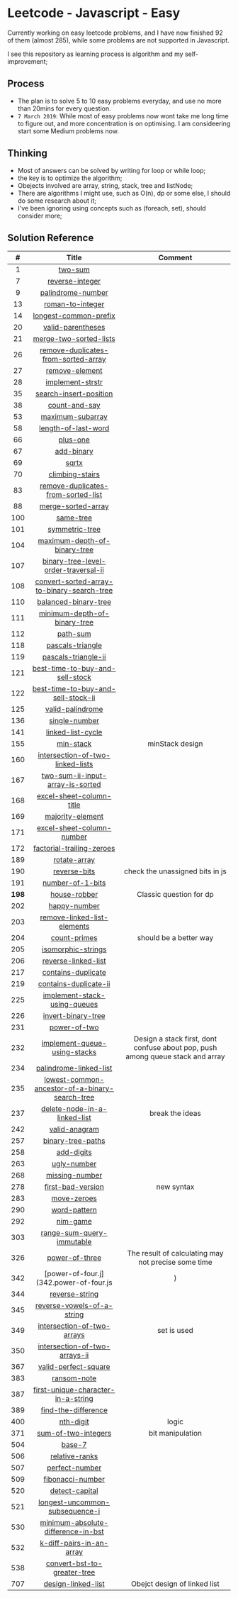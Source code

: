 # Leetcode - Javascript - Easy

Currently working on easy leetcode problems, and I have now finished 92 of them (almost 285), while some problems are not supported in Javascript.

I see this repository as learning process is algorithm and my self-improvement;

## Process
* The plan is to solve 5 to 10 easy problems everyday, and use no more than 20mins for every question.
* `7 March 2019`: While most of easy problems now wont take me long time to figure out, and more concentration is on optimising. I am consideering start some Medium problems now.

## Thinking
* Most of answers can be solved by writing for loop or while loop; 
* the key is to optimize the algorithm;
* Obejects involved are array, string, stack, tree and listNode;
* There are algorithms I might use, such as O(n), dp or some else, I should do some research about it;
* I've been ignoring using concepts such as (foreach, set), should consider more;


## Solution Reference
| # | Title | Comment |
|:---:|:---:|:---:|
| 1  | [two-sum ](1.two-sum.js)| |
| 7  | [reverse-integer ](7.reverse-integer.js)| |
| 9  | [palindrome-number ](9.palindrome-number.js)| |
| 13 | [ roman-to-integer ](13.roman-to-integer.js)| |
| 14 | [ longest-common-prefix ](14.longest-common-prefix.js)| |
| 20 | [ valid-parentheses ](20.valid-parentheses.js)| |
| 21 | [ merge-two-sorted-lists ](21.merge-two-sorted-lists.js)| |
| 26 | [ remove-duplicates-from-sorted-array ](26.remove-duplicates-from-sorted-array.js)| |
| 27 | [ remove-element ](27.remove-element.js)| |
| 28 | [ implement-strstr ](28.implement-strstr.js)| |
| 35 | [ search-insert-position ](35.search-insert-position.js)| |
| 38 | [ count-and-say ](38.count-and-say.js)| |
| 53 | [ maximum-subarray ](53.maximum-subarray.js)| |
| 58 | [ length-of-last-word ](58.length-of-last-word.js)| |
| 66 | [ plus-one ](66.plus-one.js)| |
| 67 | [ add-binary ](67.add-binary.js)| |
| 69 | [ sqrtx ](69.sqrtx.js)| |
| 70 | [ climbing-stairs ](70.climbing-stairs.js)| |
| 83 | [ remove-duplicates-from-sorted-list ](83.remove-duplicates-from-sorted-list.js)| |
| 88 | [ merge-sorted-array ](88.merge-sorted-array.js)| |
| 100 | [ same-tree ](100.same-tree.js)| |
| 101 | [ symmetric-tree ](101.symmetric-tree.js)| |
| 104 | [ maximum-depth-of-binary-tree ](104.maximum-depth-of-binary-tree.js)| |
| 107 | [binary-tree-level-order-traversal-ii](107.binary-tree-level-order-traversal-ii.js) ||
| 108 | [convert-sorted-array-to-binary-search-tree](108.convert-sorted-array-to-binary-search-tree.js) ||
| 110 | [balanced-binary-tree](110.balanced-binary-tree.js) ||
| 111 | [minimum-depth-of-binary-tree](111.minimum-depth-of-binary-tree.js) ||
| 112 | [path-sum](112.path-sum.js) ||
| 118 | [pascals-triangle](118.pascals-triangle.js) ||
| 119 | [pascals-triangle-ii](119.pascals-triangle-ii.js) ||
| 121 | [best-time-to-buy-and-sell-stock](121.best-time-to-buy-and-sell-stock.js) ||
| 122 | [best-time-to-buy-and-sell-stock-ii](122.best-time-to-buy-and-sell-stock-ii.js) ||
| 125 | [valid-palindrome](125.valid-palindrome.js) ||
| 136 | [single-number](136.single-number.js)||
| 141 | [linked-list-cycle](141.linked-list-cycle.js)||
| 155 | [min-stack](155.min-stack.js)| minStack design|
| 160 | [intersection-of-two-linked-lists](160.intersection-of-two-linked-lists.js)||
| 167 | [two-sum-ii-input-array-is-sorted](167.two-sum-ii-input-array-is-sorted.js)||
| 168 | [excel-sheet-column-title](168.excel-sheet-column-title.js)||
| 169 | [majority-element](169.majority-element.js)||
| 171 | [excel-sheet-column-number](171.excel-sheet-column-number.js)||
| 172 | [factorial-trailing-zeroes](172.factorial-trailing-zeroes.js)||
| 189 | [rotate-array](189.rotate-array.js)||
| 190 | [reverse-bits](190.reverse-bits.js)| check the unassigned bits in js|
| 191 | [number-of-1-bits](191.number-of-1-bits.js)||
| **198** | [house-robber](198.house-robber.js)| Classic question for dp|
| 202 | [happy-number](202.happy-number.js)||
| 203 | [remove-linked-list-elements](203.remove-linked-list-elements.js)||
| 204 | [count-primes](204.count-primes.js)| should be a better way|
| 205 | [isomorphic-strings](205.isomorphic-strings.js)||
| 206 | [reverse-linked-list](206.reverse-linked-list.js)||
| 217 | [contains-duplicate](217.contains-duplicate.js)||
| 219 | [contains-duplicate-ii](219.contains-duplicate-ii.js)||
| 225 | [implement-stack-using-queues](225.implement-stack-using-queues.js)||
| 226 | [invert-binary-tree](226.invert-binary-tree.js)||
| 231 | [power-of-two](231.power-of-two.js)||
| 232 | [implement-queue-using-stacks](232.implement-queue-using-stacks.js)| Design a stack first, dont confuse about pop, push among queue stack and array |
| 234 | [palindrome-linked-list](234.palindrome-linked-list.js)||
| 235 | [lowest-common-ancestor-of-a-binary-search-tree](235.lowest-common-ancestor-of-a-binary-search-tree.js)||
| 237 | [delete-node-in-a-linked-list](237.delete-node-in-a-linked-list.js)| break the ideas|
| 242 | [valid-anagram](242.valid-anagram.js)||
| 257 | [binary-tree-paths](257.binary-tree-paths.js)||
| 258 | [add-digits](258.add-digits.js)||
| 263 | [ugly-number](263.ugly-number.js)||
| 268 | [missing-number](268.missing-number.js)||
| 278 | [first-bad-version](278.first-bad-version.js)| new syntax|
| 283 | [move-zeroes](283.move-zeroes.js)||
| 290 | [word-pattern](290.word-pattern.js)||
| 292 | [nim-game](292.nim-game.js)||
| 303 | [range-sum-query-immutable](303.range-sum-query-immutable.js)||
| 326 | [power-of-three](326.power-of-three.js)| The result of calculating may not precise some time|
| 342 | [power-of-four.j](342.power-of-four.js| )| Same with 3|
| 344 | [reverse-string](344.reverse-string.js)||
| 345 | [reverse-vowels-of-a-string](345.reverse-vowels-of-a-string.js)||
| 349 | [intersection-of-two-arrays](349.intersection-of-two-arrays.js)| set is used|
| 350 | [intersection-of-two-arrays-ii](350.intersection-of-two-arrays-ii.js)||
| 367 | [valid-perfect-square](367.valid-perfect-square.js)||
| 383 | [ransom-note](383.ransom-note.js)||
| 387 | [first-unique-character-in-a-string](387.first-unique-character-in-a-string.js)||
| 389 | [find-the-difference](389.find-the-difference.js)||
| 400 | [nth-digit](400.nth-digit.js)| logic|
| 371 | [sum-of-two-integers](371.sum-of-two-integers.js)| bit manipulation|
| 504 | [ base-7 ](504.base-7.js)| |
| 506 | [relative-ranks](506.relative-ranks.js)||
| 507 | [perfect-number](507.perfect-number.js)||
| 509 | [fibonacci-number](509.fibonacci-number.js)||
| 520 | [detect-capital](520.detect-capital.js)||
| 521 | [longest-uncommon-subsequence-i](521.longest-uncommon-subsequence-i.js)||
| 530 | [minimum-absolute-difference-in-bst](530.minimum-absolute-difference-in-bst.js)||
| 532 | [k-diff-pairs-in-an-array](532.k-diff-pairs-in-an-array.js)||
| 538 | [convert-bst-to-greater-tree](538.convert-bst-to-greater-tree.js)||
| 707 | [ design-linked-list ](707.design-linked-list.js) | Obejct design of linked list |
